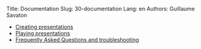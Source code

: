 Title: Documentation
Slug: 30-documentation
Lang: en
Authors: Guillaume Savaton

* [Creating presentations](|filename|create.md)
* [Playing presentations](|filename|play.md)
* [Frequently Asked Questions and troubleshooting](|filename|faq.md)
